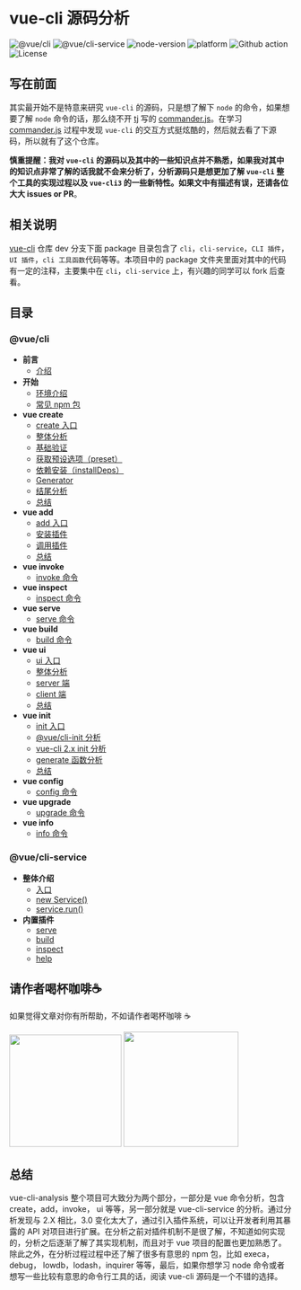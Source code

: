 # vue-cli 源码分析

![@vue/cli](https://img.shields.io/badge/@vue/cli-v3.1.3-42b983.svg) ![@vue/cli-service](https://img.shields.io/badge/@vue/cli--service-v3.1.4-42b983.svg) ![node-version](https://img.shields.io/badge/node-v8.11.4-brightgreen.svg) ![platform](https://img.shields.io/badge/platform-macOS%20%EF%A3%BF-000000.svg) ![Github action](https://github.com/KuangPF/vue-cli-analysis/workflows/Deploy%20to%20GitHub%20Pages/badge.svg) ![License](https://img.shields.io/github/license/KuangPF/vue-cli-analysis.svg) 

## 写在前面

其实最开始不是特意来研究 `vue-cli` 的源码，只是想了解下 `node` 的命令，如果想要了解 `node` 命令的话，那么绕不开 [tj](https://github.com/tj) 写的 [commander.js](https://github.com/tj/commander.js)。在学习 [commander.js](https://github.com/tj/commander.js) 过程中发现 `vue-cli` 的交互方式挺炫酷的，然后就去看了下源码，所以就有了这个仓库。

**慎重提醒：我对 `vue-cli` 的源码以及其中的一些知识点并不熟悉，如果我对其中的知识点非常了解的话我就不会来分析了，分析源码只是想更加了解 `vue-cli` 整个工具的实现过程以及 `vue-cli3` 的一些新特性。如果文中有描述有误，还请各位大大 issues or PR**。

## 相关说明

[vue-cli](https://github.com/vuejs/vue-cli/tree/dev/packages) 仓库 dev 分支下面 package 目录包含了 `cli`，`cli-service`，`CLI 插件`，`UI 插件`，`cli 工具函数`代码等等。本项目中的 package 文件夹里面对其中的代码有一定的注释，主要集中在 `cli`，`cli-service` 上，有兴趣的同学可以 fork 后查看。

## 目录

### @vue/cli

* **前言**
  * [介绍](https://kuangpf.com/vue-cli-analysis/foreword/)
* **开始**
  * [环境介绍](https://kuangpf.com/vue-cli-analysis/start/env.html/)
  * [常见 npm 包](https://kuangpf.com/vue-cli-analysis/start/npm.html/)
* **vue create**
  * [create 入口](https://kuangpf.com/vue-cli-analysis/create/)
  * [整体分析](https://kuangpf.com/vue-cli-analysis/create/overall-analysis.html)
  * [基础验证](https://kuangpf.com/vue-cli-analysis/create/basic-verification.html)
  * [获取预设选项（preset）](https://kuangpf.com/vue-cli-analysis/create/get-preset.html)
  * [依赖安装（installDeps）](https://kuangpf.com/vue-cli-analysis/create/install-deps.html)
  * [Generator](https://kuangpf.com/vue-cli-analysis/create/create/generator.html#)
  * [结尾分析](https://kuangpf.com/vue-cli-analysis/create/end-part.html)
  * [总结](https://kuangpf.com/vue-cli-analysis/create/summary.html)
* **vue add**
  * [add 入口](https://kuangpf.com/vue-cli-analysis/add/)
  * [安装插件](https://kuangpf.com/vue-cli-analysis/add/plugin-install.html)
  * [调用插件](https://kuangpf.com/vue-cli-analysis/add/plugin-invoke.html)
  * [总结](https://kuangpf.com/vue-cli-analysis/add/summary.html)
* **vue invoke**
  * [invoke 命令](https://kuangpf.com/vue-cli-analysis/invoke/)
* **vue inspect**
  * [inspect 命令](https://kuangpf.com/vue-cli-analysis/inspect/)
* **vue serve**
  * [serve 命令](https://kuangpf.com/vue-cli-analysis/serve/)
* **vue build**
  * [build 命令](https://kuangpf.com/vue-cli-analysis/build/)
* **vue ui**
  * [ui 入口](https://kuangpf.com/vue-cli-analysis/ui/)
  * [整体分析](https://kuangpf.com/vue-cli-analysis/ui/overall-analysis.html)
  * [server 端](https://kuangpf.com/vue-cli-analysis/ui/server.html)
  * [client 端](https://kuangpf.com/vue-cli-analysis/ui/client.html)
  * [总结](https://kuangpf.com/vue-cli-analysis/ui/summary.html)
* **vue init**
  * [init 入口](https://kuangpf.com/vue-cli-analysis/init/)
  * [@vue/cli-init 分析](https://kuangpf.com/vue-cli-analysis/init/vue-cli-init-module.html)
  * [vue-cli 2.x init 分析](https://kuangpf.com/vue-cli-analysis/init/vue-cli-init-2.x.html)
  * [generate 函数分析](https://kuangpf.com/vue-cli-analysis/init/generate.html)
  * [总结](https://kuangpf.com/vue-cli-analysis/init/summary.html)
* **vue config**
  * [config 命令](https://kuangpf.com/vue-cli-analysis/config/)
* **vue upgrade**
  * [upgrade 命令](https://kuangpf.com/vue-cli-analysis/upgrade/)
* **vue info**
  * [info 命令](https://kuangpf.com/vue-cli-analysis/info/)

### @vue/cli-service

* **整体介绍**
  * [入口](https://kuangpf.com/vue-cli-analysis/cli-service/entrance.html)
  * [new Service()](https://kuangpf.com/vue-cli-analysis/cli-service/new-service.html)
  * [service.run()](https://kuangpf.com/vue-cli-analysis/cli-service/service-run.html)
* **内置插件**
  * [serve](https://kuangpf.com/vue-cli-analysis/cli-service/serve.html)
  * [build](https://kuangpf.com/vue-cli-analysis/cli-service/build.html)
  * [inspect](https://kuangpf.com/vue-cli-analysis/cli-service/inspect.html)
  * [help](https://kuangpf.com/vue-cli-analysis/cli-service/help.html)


## 请作者喝杯咖啡☕️

如果觉得文章对你有所帮助，不如请作者喝杯咖啡 ☕️

<img width=200 src='https://user-images.githubusercontent.com/20694238/75290073-9a76cf80-585a-11ea-8c14-730274b9987d.jpg' /> <img width=205 src='https://user-images.githubusercontent.com/20694238/75290080-9d71c000-585a-11ea-8976-bed1ea2c8550.jpg' />

## 总结

vue-cli-analysis 整个项目可大致分为两个部分，一部分是 vue 命令分析，包含 create，add，invoke， ui 等等，另一部分就是 vue-cli-service 的分析。通过分析发现与 2.X 相比，3.0 变化太大了，通过引入插件系统，可以让开发者利用其暴露的 API 对项目进行扩展。在分析之前对插件机制不是很了解，不知道如何实现的，分析之后逐渐了解了其实现机制，而且对于 vue 项目的配置也更加熟悉了。除此之外，在分析过程过程中还了解了很多有意思的 npm 包，比如 execa， debug， lowdb，lodash，inquirer 等等，最后，如果你想学习 node 命令或者想写一些比较有意思的命令行工具的话，阅读 vue-cli 源码是一个不错的选择。


